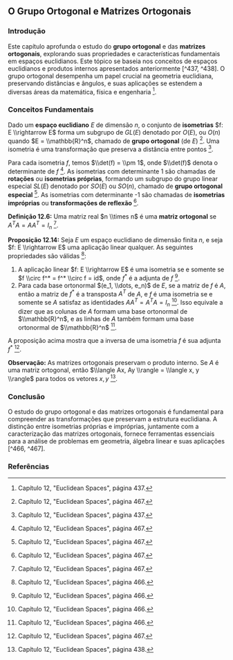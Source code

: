 ## O Grupo Ortogonal e Matrizes Ortogonais

### Introdução
Este capítulo aprofunda o estudo do **grupo ortogonal** e das **matrizes ortogonais**, explorando suas propriedades e características fundamentais em espaços euclidianos. Este tópico se baseia nos conceitos de espaços euclidianos e produtos internos apresentados anteriormente [^437, ^438]. O grupo ortogonal desempenha um papel crucial na geometria euclidiana, preservando distâncias e ângulos, e suas aplicações se estendem a diversas áreas da matemática, física e engenharia [^437].

### Conceitos Fundamentais

Dado um **espaço euclidiano** $E$ de dimensão $n$, o conjunto de **isometrias** $f: E \\rightarrow E$ forma um subgrupo de $GL(E)$ denotado por $O(E)$, ou $O(n)$ quando $E = \\mathbb{R}^n$, chamado de **grupo ortogonal** (de $E$) [^467]. Uma isometria é uma transformação que preserva a distância entre pontos [^437].

Para cada isometria $f$, temos $\\det(f) = \\pm 1$, onde $\\det(f)$ denota o determinante de $f$ [^467]. As isometrias com determinante 1 são chamadas de **rotações** ou **isometrias próprias**, formando um subgrupo do grupo linear especial $SL(E)$ denotado por $SO(E)$ ou $SO(n)$, chamado de **grupo ortogonal especial** [^467]. As isometrias com determinante -1 são chamadas de **isometrias impróprias** ou **transformações de reflexão** [^467].

**Definição 12.6:** Uma matriz real $n \\times n$ é uma **matriz ortogonal** se $A^T A = A A^T = I_n$ [^467].

**Proposição 12.14:** Seja $E$ um espaço euclidiano de dimensão finita $n$, e seja $f: E \\rightarrow E$ uma aplicação linear qualquer. As seguintes propriedades são válidas [^466]:
1. A aplicação linear $f: E \\rightarrow E$ é uma isometria se e somente se $f \\circ f^* = f^* \\circ f = id$, onde $f^*$ é a adjunta de $f$ [^466].
2. Para cada base ortonormal $(e_1, \\dots, e_n)$ de $E$, se a matriz de $f$ é $A$, então a matriz de $f^*$ é a transposta $A^T$ de $A$, e $f$ é uma isometria se e somente se $A$ satisfaz as identidades $A A^T = A^T A = I_n$ [^466]. Isso equivale a dizer que as colunas de $A$ formam uma base ortonormal de $\\mathbb{R}^n$, e as linhas de $A$ também formam uma base ortonormal de $\\mathbb{R}^n$ [^466].

A proposição acima mostra que a inversa de uma isometria $f$ é sua adjunta $f^*$ [^467].

**Observação:** As matrizes ortogonais preservam o produto interno. Se $A$ é uma matriz ortogonal, então $\\langle Ax, Ay \\rangle = \\langle x, y \\rangle$ para todos os vetores $x, y$ [^438].

### Conclusão
O estudo do grupo ortogonal e das matrizes ortogonais é fundamental para compreender as transformações que preservam a estrutura euclidiana. A distinção entre isometrias próprias e impróprias, juntamente com a caracterização das matrizes ortogonais, fornece ferramentas essenciais para a análise de problemas em geometria, álgebra linear e suas aplicações [^466, ^467].

### Referências
[^437]: Capítulo 12, "Euclidean Spaces", página 437.
[^438]: Capítulo 12, "Euclidean Spaces", página 438.
[^466]: Capítulo 12, "Euclidean Spaces", página 466.
[^467]: Capítulo 12, "Euclidean Spaces", página 467.
<!-- END -->